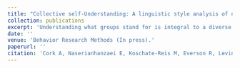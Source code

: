 ```yaml
---
title: "Collective self-Understanding: A linguistic style analysis of naturally ocurring text data."
collection: publications
excerpt: 'Understanding what groups stand for is integral to a diverse array of social processes, ranging from understanding political conflicts to organisational behaviour to promoting public health behaviours. Traditionally, researchers rely on self-report methods such as interviews and surveys to assess groups’ collective self-understandings. Here, we demonstrate the value of using naturally occurring online textual data to map out the similarities and differences between real-world groups’ collective self-understandings. Specifically, we use machine learning algorithms to assess similarities between 15 diverse online groups’ linguistic style, and then use multidimensional scaling to map these diverse groups in 2-dimensonal space. We demonstrate there are five behaviourally distinct types of group - (a)vocational, political, ethnic/religious, stigmatised and relational – replicating the results of previous offline perceptual research and providing concurrent validity to the approach. Further, in Study 2, we find strong relationships between the co-ordinates of each group in multidimensional space and the values that the groups hold. Finally, in Study 3, we demonstrate how this approach can be used to track the development of groups’ collective self-understandings over time (N= 190,233). Using transgender Reddit data as our proof-of-concept example, we track the gradual politicisation and de-stigmatisation of the transgender group over the past decade. Further, the automaticity of this stylistic approach renders it advantageous for monitoring the development of various online groups simultaneously. This approach therefore has numerous implications for both governmental agencies as well as social researchers more generally. Future research avenues and applications are discussed in detail in the discussion.'
date: ''
venue: 'Behavior Research Methods (In press).'
paperurl: ''
citation: 'Cork A, Naserianhanzaei E, Koschate-Reis M, Everson R, Levine M. Effects of Substance Use, Recovery, and Non–Drug-Related Online Community Participation on the Risk of a Use Episode During Remission From Opioid Use Disorder: Longitudinal Observational Study. Journal of Medical Internet Research. 31/05/2022:36555 (forthcoming/in press)'
---
```

